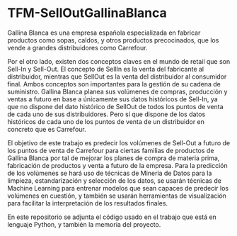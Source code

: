 # TFM-SellOutGallinaBlanca

Gallina Blanca es una empresa española especializada en fabricar productos como sopas, caldos, y otros productos precocinados, que los vende a grandes distribuidores como Carrefour.

 Por el otro lado, existen dos conceptos claves en el mundo de retail que son Sell-In y Sell-Out. El concepto de SellIn es la venta del fabricante al distribuidor, mientras que SellOut es la venta del distribuidor al consumidor final. Ambos conceptos son importantes para la gestión de su cadena de suministro.
Gallina Blanca planea sus volúmenes de compras, producción y ventas a futuro en base a únicamente sus datos históricos de Sell-In, ya que no dispone del dato histórico de SellOut de todos los puntos de venta de cada uno de sus distribuidores. Pero sí que dispone de los datos históricos de cada uno de los puntos de venta de un distribuidor en concreto que es Carrefour.

El objetivo de este trabajo es predecir los volúmenes de Sell-Out a futuro de los puntos de venta de Carrefour para ciertas familias de productos de Gallina Blanca por tal de mejorar los planes de compra de materia prima, fabricación de productos y venta a futuro de la empresa.
Para la predicción de los volúmenes se hará uso de técnicas de Minería de Datos para la limpieza, estandarización y selección de los datos, se usarán técnicas de Machine Learning para entrenar modelos que sean capaces de predecir los volúmenes en cuestión, y también se usarán herramientas de visualización para facilitar la interpretación de los resultados finales.

En este repositorio se adjunta el código usado en el trabajo que está en lenguaje Python, y también la memoria del proyecto.
